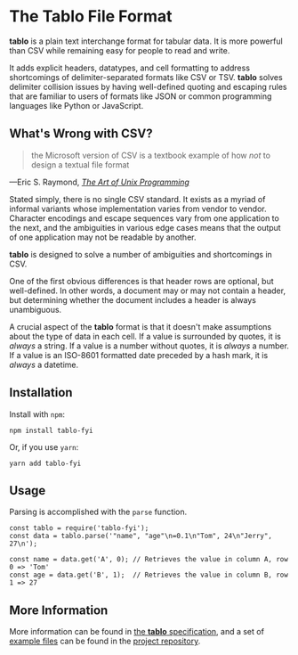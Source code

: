 # The Tablo File Format

__tablo__ is a plain text interchange format for tabular data. It is more
powerful than CSV while remaining easy for people to read and write.

It adds explicit headers, datatypes, and cell formatting to address
shortcomings of delimiter-separated formats like CSV or TSV. __tablo__ solves
delimiter collision issues by having well-defined quoting and escaping rules
that are familiar to users of formats like JSON or common programming languages
like Python or JavaScript.

## What's Wrong with CSV?

> the Microsoft version of CSV is a textbook example of how *not* to design a
> textual file format

—Eric S. Raymond, [*The Art of Unix Programming*][taoup]

Stated simply, there is no single CSV standard. It exists as a myriad of
informal variants whose implementation varies from vendor to vendor. Character
encodings and escape sequences vary from one application to the next, and the
ambiguities in various edge cases means that the output of one application may
not be readable by another.

__tablo__ is designed to solve a number of ambiguities and shortcomings in CSV.

One of the first obvious differences is that header rows are optional, but
well-defined. In other words, a document may or may not contain a header, but
determining whether the document includes a header is always unambiguous.

A crucial aspect of the __tablo__ format is that it doesn't make assumptions
about the type of data in each cell. If a value is surrounded by quotes, it is 
*always* a string. If a value is a number without quotes, it is *always* a
number. If a value is an ISO-8601 formatted date preceded by a hash mark, it
is *always* a datetime.

## Installation

Install with `npm`:

```
npm install tablo-fyi
```

Or, if you use `yarn`:

```
yarn add tablo-fyi
```

## Usage

Parsing is accomplished with the `parse` function.

```
const tablo = require('tablo-fyi');
const data = tablo.parse('"name", "age"\n=0.1\n"Tom", 24\n"Jerry", 27\n');

const name = data.get('A', 0); // Retrieves the value in column A, row 0 => 'Tom'
const age = data.get('B', 1);  // Retrieves the value in column B, row 1 => 27
```

## More Information

More information can be found in [the __tablo__ specification][spec], and a
set of [example files][examples] can be found in the [project repository][repo].

[taoup]: http://www.catb.org/esr/writings/taoup/html/ch05s02.html#id2901882
[spec]: https://tablo.fyi
[examples]: https://github.com/jotjotdotio/tablo/tree/main/examples
[repo]: https://github.com/jotjotdotio/tablo
